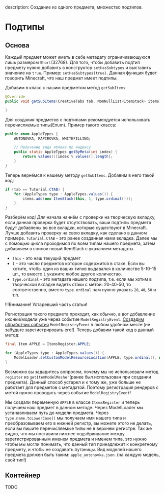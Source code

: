 description: Создание из одного предмета, множество подтипов.

# Подтипы

## Основа

Каждый предмет может иметь в себе метадату ограничивающуюся лишь размером `Short`(32768). Для того, чтобы добавить подтип предмету нужно добавить в конструктор `setHasSubtypes` и выставить значение на `true`. Пример: `setHasSubtypes(true)`. Данная функция будет говорить Minecraft, что наш предмет имеет подтипы.

Добавим в класс с нашим предметом метод `getSubItems`:
```java
@Override
public void getSubItems(CreativeTabs tab, NonNullList<ItemStack> items) {

}
```

Для создания предметов с подтипами рекомендуется использовать перечисляемые типы(Enum). Пример такого класса:
```java
public enum AppleTypes {
    ANTONOVKA, PAPIROVKA, WHITEFILLING;

    // Получение вида яблока по индексу
    public static AppleTypes getByMeta(int index) {
        return values()[index % values().length];
    }
}
```

Теперь вернёмся к нашему методу `getSubItems`. Добавим в него такой код:
```java
if (tab == Tutorial.CTAB) {
    for (AppleTypes type : AppleTypes.values()) {
        items.add(new ItemStack(this, 1, type.ordinal()));
    }
}
```
Разберём код! Для начала начнём с проверки на творческую вкладку, если данная проверка будет отсутствовать, ваши подтипы предмета будут добавлены во все вкладки, которые существуют в Minecraft. Лучше добавить проверку на свою вкладку, как сделано в данном примере. `Tutorial.CTAB` - это ранее созданная нами вкладка. Далее мы с помощью цикла проходимся по всем типам нашего предмета, затем добавляем в список новый ItemStack с указанием метадаты.
- `this` - это наш текущий предмет
- `1` - это число предметов которое содержится в стаке. Если вы хотите, чтобы один из ваших типов выдавался в количестве 5-10-15 шт., то вместо `1` укажите любое другое количество.
- `type.ordinal` - это метадата нашего подтипа, т.е. если мы хотим в творческой вкладке видеть стаки с метой: 20-40-50, то соответственно, вместо `type.ordinal` нам нужно указать `20`, `40`, `50` и т.п.

!!!Внимание! Устаревший часть статьи!

Регистрация такого предмета проходит, как обычно, а вот добавление иконки/модели уже через событие `ModelRegistryEvent`. [Создадим обработчик события](http://mcmodding.ru/1.12/events/usage/) `ModelRegistryEvent` в любом удобном месте (не забудьте зарегистрировать его!). Теперь добавим такой код в данный метод:
```java
final Item APPLE = ItemsRegister.APPLE;

for (AppleTypes type : AppleTypes.values()) {
    ModelLoader.setCustomModelResourceLocation(APPLE, type.ordinal(), new ModelResourceLocation(APPLE.registryName() + "_" + type.name.toLowerCase(), "inventory"));
}
```
Возможно вы зададитесь вопросом, почему мы не использовали метод `register` из `getItemModelMesher`(ранее был использован при создании предмета). Данный способ устарел и к тому же, уже больше не работает для предметов с метадатой. Поэтому регистрация рендеров с метой нужно проводить через событие `ModelRegistryEvent`!

Мы создали переменную `APPLE` в классе `ItemsRegister` и теперь получаем наш предмет в данном методе. Через ModelLoader мы устанавливаем путь до модели предмета. Через `type.name.toLowerCase()` мы получаем имя нашего типа и преобразовываем его в нижней регистр, вы можете этого не делать, если вы пишите перечисляемые типы не в верхнем регистре. Так же видно, что мы поставили нижнее подчёркивание между зарегистрированным именем предмета и именем типа, это нужно чтобы мы могли понимать, что данный тип принадлежит к конкретному предмету, и чтобы не создавать путаницы. Вид моделей нашего предмета должен быть таким: `apple_antonovka.json`. (на каждую модель, свой тип!)

## Контейнер

TODO
